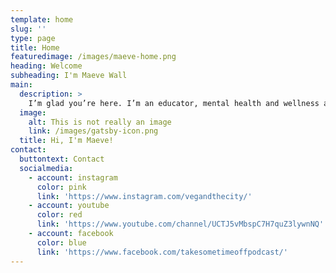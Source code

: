 ```yaml
---
template: home
slug: ''
type: page
title: Home
featuredimage: /images/maeve-home.png
heading: Welcome
subheading: I'm Maeve Wall
main:
  description: >
    I’m glad you’re here. I’m an educator, mental health and wellness advocate, certified yoga instructor, and host of the podcast “Take Some Time Off!.” Explore my offerings and content and then contact me so we can connect online and IRL!
  image:
    alt: This is not really an image
    link: /images/gatsby-icon.png
  title: Hi, I'm Maeve!
contact:
  buttontext: Contact
  socialmedia:
    - account: instagram
      color: pink
      link: 'https://www.instagram.com/vegandthecity/'
    - account: youtube
      color: red
      link: 'https://www.youtube.com/channel/UCTJ5vMbspC7H7quZ3lywnNQ'
    - account: facebook
      color: blue
      link: 'https://www.facebook.com/takesometimeoffpodcast/'
---
```

